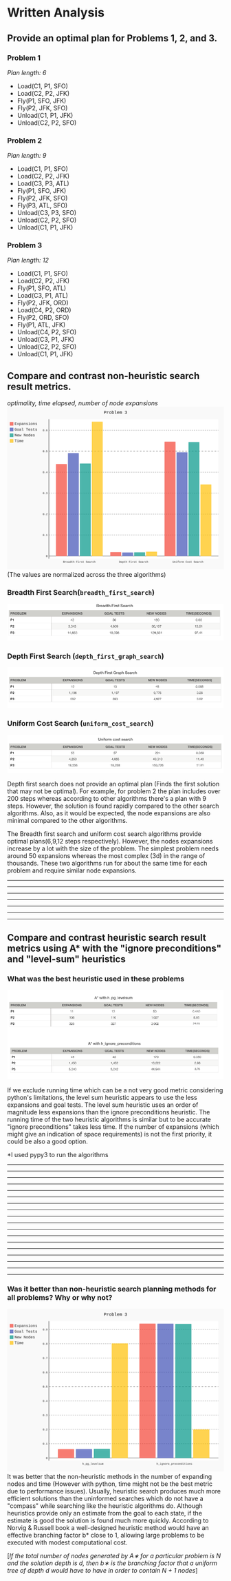 # Written Analysis

## Provide an optimal plan for Problems 1, 2, and 3.

### Problem 1
*Plan length: 6*

* Load(C1, P1, SFO)
* Load(C2, P2, JFK)
* Fly(P1, SFO, JFK)
* Fly(P2, JFK, SFO)
* Unload(C1, P1, JFK)
* Unload(C2, P2, SFO)

### Problem 2
*Plan length: 9*

* Load(C1, P1, SFO)
* Load(C2, P2, JFK)
* Load(C3, P3, ATL)
* Fly(P1, SFO, JFK)
* Fly(P2, JFK, SFO)
* Fly(P3, ATL, SFO)
* Unload(C3, P3, SFO)
* Unload(C2, P2, SFO)
* Unload(C1, P1, JFK)


### Problem 3
*Plan length: 12*

* Load(C1, P1, SFO)
* Load(C2, P2, JFK)
* Fly(P1, SFO, ATL)
* Load(C3, P1, ATL)
* Fly(P2, JFK, ORD)
* Load(C4, P2, ORD)
* Fly(P2, ORD, SFO)
* Fly(P1, ATL, JFK)
* Unload(C4, P2, SFO)
* Unload(C3, P1, JFK)
* Unload(C2, P2, SFO)
* Unload(C1, P1, JFK)

## Compare and contrast non-heuristic search result metrics.
*optimality, time elapsed, number of node expansions*
![line_chart1.svg](line_chart1.svg)
(The values are normalized across the three algorithms)
### Breadth First Search(```breadth_first_search```)
![bfs](BFS.png)

### Depth First Search (```depth_first_graph_search```)
![dfs](DFS.png)

### Uniform Cost Search (```uniform_cost_search```)
![ucs](UCS.png)


Depth first search does not provide an optimal plan (Finds the first solution that may not be optimal). For example, for problem 2 the plan includes over 200 steps whereas according to other algorithms there's a plan with 9 steps.
However, the solution is found rapidly compared to the other search algorithms. Also, as it would be expected, the node expansions are also minimal compared to the other algorithms.

The Breadth first search and uniform cost search algorithms provide optimal plans(6,9,12 steps respectively). However, the nodes expansions increase by a lot with the size of the problem. The simplest problem needs around 50 expansions whereas the most complex (3d) in the range of thousands. These two algorithms run for about the same time for each problem and require similar node expansions.
***
***
***
***
***
***
***
## Compare and contrast heuristic search result metrics using A* with the "ignore preconditions" and "level-sum" heuristics

### What was the best heuristic used in these problems

![heuristics](heuristics.png)

If we exclude running time which can be a not very good metric considering python's limitations, the level sum heuristic appears to use the less expansions and goal tests. The level sum heuristic uses an order of magnitude less expansions than the ignore preconditions heuristic. The running time of the two heuristic algorithms is similar but to be accurate "ignore preconditions" takes less time. If the number of expansions (which might give an indication of space requirements) is not the first priority, it could be also a good option.

*I used pypy3 to run the algorithms

***
***
***
***
***
***
***
***
***
***
***
***
***
***
***
***
***
***

### Was it better than non-heuristic search planning methods for all problems? Why or why not?
![heuristics](line_chart.svg)
It was better that the non-heuristic methods in the number of expanding nodes and time (However with python, time might not be the best metric due to performance issues). Usually, heuristic search produces much more efficient solutions than the uninformed searches which do not have a "compass" while searching like the heuristic algorithms do. Although heuristics provide only an estimate from the goal to each state, if the estimate is good the solution is found much more quickly. According to Norvig & Russell book a well-designed heuristic method would have an effective branching factor b* close to 1, allowing large problems to be executed with modest computational cost.

[*If the total number of nodes generated by A∗ for a particular problem is N and the solution depth is d, then b∗ is the branching factor that a uniform tree of depth d would have to have in order to contain N + 1 nodes*]